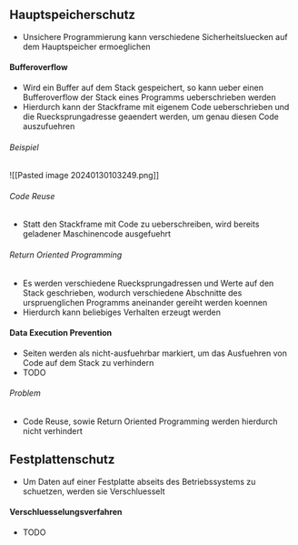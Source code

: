 ## Hauptspeicherschutz
- Unsichere Programmierung kann verschiedene Sicherheitsluecken auf dem Hauptspeicher ermoeglichen
#### Bufferoverflow
- Wird ein Buffer auf dem Stack gespeichert, so kann ueber einen Bufferoverflow der Stack eines Programms ueberschrieben werden
- Hierdurch kann der Stackframe mit eigenem Code ueberschrieben und die Ruecksprungadresse geaendert werden, um genau diesen Code auszufuehren
###### Beispiel
![[Pasted image 20240130103249.png]]
###### Code Reuse
- Statt den Stackframe mit Code zu ueberschreiben, wird bereits geladener Maschinencode ausgefuehrt 
###### Return Oriented Programming
- Es werden verschiedene Ruecksprungadressen und Werte auf den Stack geschrieben, wodurch verschiedene Abschnitte des urspruenglichen Programms aneinander gereiht werden koennen
- Hierdurch kann beliebiges Verhalten erzeugt werden
#### Data Execution Prevention
- Seiten werden als nicht-ausfuehrbar markiert, um das Ausfuehren von Code auf dem Stack zu verhindern
- TODO
###### Problem
- Code Reuse, sowie Return Oriented Programming werden hierdurch nicht verhindert
## Festplattenschutz
- Um Daten auf einer Festplatte abseits des Betriebssystems zu schuetzen, werden sie Verschluesselt
#### Verschluesselungsverfahren
- TODO